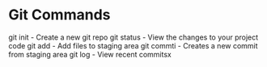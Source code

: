 # Git Commands

git init - Create a new git repo
git status - View the changes to your project code
git add - Add files to staging area
git commti - Creates a new commit from staging area
git log - View recent commitsx
